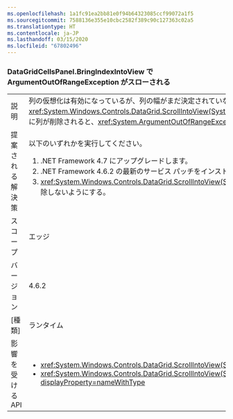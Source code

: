 ```yaml
---
ms.openlocfilehash: 1a1fc91ea2bb81e0f94b64323085ccf99072a1f5
ms.sourcegitcommit: 7588136e355e10cbc2582f389c90c127363c02a5
ms.translationtype: HT
ms.contentlocale: ja-JP
ms.lasthandoff: 03/15/2020
ms.locfileid: "67802496"
---
```

### <a name="datagridcellspanelbringindexintoview-throws-argumentoutofrangeexception"></a>DataGridCellsPanel.BringIndexIntoView で ArgumentOutOfRangeException がスローされる

|   |   |
|---|---|
|説明|列の仮想化は有効になっているが、列の幅がまだ決定されていない場合、<xref:System.Windows.Controls.DataGrid.ScrollIntoView(System.Object)> は非同期で動作します。  非同期動作が発生する前に列が削除されると、<xref:System.ArgumentOutOfRangeException?displayProperty=name> が発生する場合があります。|
|提案される解決策|以下のいずれかを実行してください。<ol><li>.NET Framework 4.7 にアップグレードします。</li><li>.NET Framework 4.6.2 の最新のサービス パッチをインストールします。</li><li><xref:System.Windows.Controls.DataGrid.ScrollIntoView(System.Object)> に対する非同期応答が完了するまでは列を削除しないようにする。</li></ol>|
|スコープ|エッジ|
|バージョン|4.6.2|
|[種類]|ランタイム|
|影響を受ける API|<ul><li><xref:System.Windows.Controls.DataGrid.ScrollIntoView(System.Object)?displayProperty=nameWithType></li><li><xref:System.Windows.Controls.DataGrid.ScrollIntoView(System.Object,System.Windows.Controls.DataGridColumn)?displayProperty=nameWithType></li></ul>|
